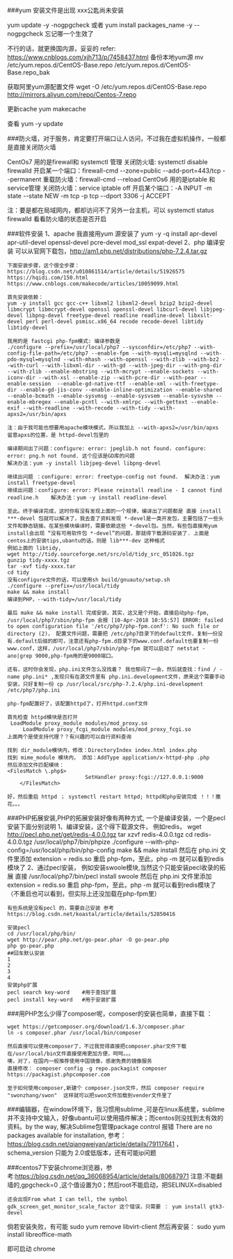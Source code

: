 
###yum 安装文件是出现 xxx公匙尚未安装

yum update -y -nogpgcheck  或者 yum install packages_name -y --nogpgcheck 忘记哪一个生效了

不行的话，就更换国内源，妥妥的 refer: https://www.cnblogs.com/xjh713/p/7458437.html
 备份本地yum源
 mv /etc/yum.repos.d/CentOS-Base.repo /etc/yum.repos.d/CentOS-Base.repo_bak 

 获取阿里yum源配置文件
 wget -O /etc/yum.repos.d/CentOS-Base.repo http://mirrors.aliyun.com/repo/Centos-7.repo 

 更新cache
 yum makecache 

 查看
 yum -y update 
 
###防火墙，对于服务，肯定要打开端口让人访问，不过我在虚拟机操作，一般都是直接关闭防火墙
   
  CentOs7 用的是firewall和 systemctl 管理
   关闭防火墙: systemctl disable firewalld
   开启某一个端口：firewall-cmd --zone=public --add-port=443/tcp --permanent
   重载防火墙：firewall-cmd --reload
  CentOs6 用的是iptable 和 service管理
   关闭防火墙：service iptable off
   开启某个端口：-A INPUT -m state --state NEW -m tcp -p tcp --dport 3306 -j ACCEPT

   注：要是都在局域网内，都却访问不了另外一台主机，可以 systemctl status firewalld 看看防火墙的状态是否开启

###软件安装
	1、apache 我直接用yum 源安装了 yum -y -q install apr-devel apr-util-devel openssl-devel pcre-devel mod_ssl expat-devel
	2、php  编译安装 可以从官网下载包，http://am1.php.net/distributions/php-7.2.4.tar.gz 

	下面安装步骤，这个很全步骤：
	https://blog.csdn.net/u010861514/article/details/51926575
	https://hqidi.com/150.html
	https://www.cnblogs.com/makecode/articles/10059099.html

	首先安装依赖：
	yum -y install gcc gcc-c++ libxml2 libxml2-devel bzip2 bzip2-devel libmcrypt libmcrypt-devel openssl openssl-devel libcurl-devel libjpeg-devel libpng-devel freetype-devel readline readline-devel libxslt-devel perl perl-devel psmisc.x86_64 recode recode-devel libtidy libtidy-devel

	我用的是 fastcgi php-fpm模式: 编译参数是 
	./configure --prefix=/usr/local/php7 --sysconfdir=/etc/php7 --with-config-file-path=/etc/php7 --enable-fpm --with-mysqli=mysqlnd --with-pdo-mysql=mysqlnd --with-mhash --with-openssl --with-zlib --with-bz2 --with-curl --with-libxml-dir --with-gd --with-jpeg-dir --with-png-dir --with-zlib --enable-mbstring --with-mcrypt --enable-sockets --with-iconv-dir --with-xsl --enable-zip --with-pcre-dir --with-pear --enable-session  --enable-gd-native-ttf --enable-xml --with-freetype-dir --enable-gd-jis-conv --enable-inline-optimization --enable-shared --enable-bcmath --enable-sysvmsg --enable-sysvsem --enable-sysvshm --enable-mbregex --enable-pcntl --with-xmlrpc --with-gettext --enable-exif --with-readline --with-recode --with-tidy --with-apxs2=/usr/bin/apxs
	
	注：由于我可能也想要用apache模块模式，所以我加上 --with-apxs2=/usr/bin/apxs    留意apxs的位置，是 httpd-devel包里的
	
	编译期间出了问题：configure: error: jpeglib.h not found. configure: error: png.h not found. 这个应该是GD库的问题
	解决办法：yum -y install libjpeg-devel libpng-devel
	
	继续出问题 ：configure: error: freetype-config not found.  解决办法：yum install freetype-devel
	继续出问题：configure: error: Please reinstall readline - I cannot find readline.h    解决办法：yum -y install readline-devel
	
	至此。终于编译完成，这时你有没有发现上面的一个规律，编译出了问题都是 直接 install ***-devel 包就可以解决了，我去查了资料发现 *-devel是一类开发包，主要包括了一些头文件和静态链接。在某些模块编译时，需要依赖这些 *-devel包。当然，有些包直接用yum install会出现 “没有可用软件包 *-devel”的问题，那就得下载源码安装了. 上面是centos上的安装tips,ubantu的话，则是 lib***-dev 这种格式
	例如上面的 libtidy, 
	wget http://tidy.sourceforge.net/src/old/tidy_src_051026.tgz
	gunzip tidy-xxxx.tgz
	tar -xvf tidy-xxxx.tar
	cd tidy
	没有configure文件的话，可以使用sh build/gnuauto/setup.sh
	./configure --prefix=/usr/local/tidy
	make && make install
	编译到PHP，--with-tidy=/usr/local/tidy
	
	最后 make && make install 完成安装，其实，这又是个开始，直接启动php-fpm, /usr/local/php7/sbin/php-fpm 会报 [10-Apr-2018 10:55:57] ERROR: failed to open configuration file '/etc/php7/php-fpm.conf': No such file or directory (2)， 配置文件问题，需要把 /etc/php7目录下的default文件，复制一份没有.default后缀的即可，注意还有php-fpm.d目录下的www.conf.default也要复制一份 www.conf，这样，/usr/local/php7/sbin/php-fpm 就可以启动了 netstat -ano|grep 9000,php-fpm用的是9000端口。
	
	还有，这时你会发现，php.ini文件怎么没找着？ 我也郁闷了一会，然后就查找：find / -name php.ini* ,发现只有在源文件里有 php.ini.development文件，原来这个需要手动安装，只好复制一份 cp /usr/local/src/php-7.2.4/php.ini-development /etc/php7/php.ini
	
	php-fpm配置好了，该配置httpd了，打开httpd.conf文件
	
	首先检查 httpd模块是否打开
	 LoadModule proxy_module modules/mod_proxy.so  
         LoadModule proxy_fcgi_module modules/mod_proxy_fcgi.so
	上面两个是使支持代理？？有兴趣的可以自行资料查询

	找到 dir_module模块内，修改：DirectoryIndex index.html index.php
	找到 mime_module 模块内， 添加：AddType application/x-httpd-php .php 
	然后添加文件匹配模块：
	<FilesMatch \.php$>  
                             SetHandler proxy:fcgi://127.0.0.1:9000  
        </FilesMatch>
 	
	好，然后重启 httpd ； systemctl restart httpd; httpd和php安装完成 ！！！撒花。。。

###PHP拓展安装,PHP的拓展安装好像有两种方式, 一个是编译安装，一个是pecl安装下面分别说明
	1、编译安装，这个得下载源文件， 例如redis， 
		wget http://pecl.php.net/get/redis-4.0.0.tgz
		tar xzvf redis-4.0.0.tgz
		cd 	redis-4.0.0.tgz	
		/usr/local/php7/bin/phpize
		./configure --with-php-config=/usr/local/php/bin/php-config
		make && make install
		然后在 php.ini 文件里添加 extension = redis.so  重启 php-fpm，至此，php -m 就可以看到redis模块了
	2、通过pecl安装， 例如安装swoole模块,当然这个只能安装pecl收录的拓展
		直接 /usr/local/php7/bin/pecl install swoole
		然后在 php.ini 文件里添加 extension = redis.so  重启 php-fpm，至此，php -m 就可以看到redis模块了（不重启也可以看到，但实际上还没加载在php-fpm里）

	
	有些系统是没有pecl 的，需要自己安装 参考 https://blog.csdn.net/koastal/article/details/52850416

	安装pecl
	cd /usr/local/php/bin/
	wget http://pear.php.net/go-pear.phar -O go-pear.php
	php go-pear.php
	##回车默认安装
	1
	2
	3
	4
	安装php扩展
	pecl search key-word    #用于查找扩展
	pecl install key-word   #用于安装扩展


###用PHP怎么少得了composer呢，composer的安装也简单，直接下载 ： 

	wget https://getcomposer.org/download/1.6.3/composer.phar
	ln -s composer.phar /usr/local/bin/composer

	然后直接可以使用composer了，不过我觉得直接把composer.phar文件下载在/usr/local/bin文件直接使用更加方便，呵呵。。。
	噢，对了，在国内一般推荐使用中国镜像，感谢免费的镜像服务
	直接修改： composer config -g repo.packagist composer https://packagist.phpcomposer.com   

	至于如何使用composer,新建个 composer.json文件，然后 composer require "swonzhang/swon"  这样就可以把swon文件加载到vender文件里了

###编辑器，在window环境下，我习惯用sublime ,可是在linux系统里，sublime并不支持中文输入，好像ubantu可以使用插件解决；而centos则没找到太有效的资料。by the way, 解决Sublime包管理package control 报错 There are no packages available for installation, 参考：https://blog.csdn.net/qiangweiyan/article/details/79117641 ， schema_version 只能为 2.0或低版本，还有可能ip问题



###centos7下安装chrome浏览器，参考:https://blog.csdn.net/qq_36068954/article/details/80687971
	注意:不能翻墙的,gpgcheck=0 ,这个值设置为0；然后root不能启动，把SELINUX=disabled

	还会出现From what I can tell, the symbol gdk_screen_get_monitor_scale_factor 这个错误，只需要 ： yum install gtk3-devel

倘若安装失败，有可能 sudo yum remove libvirt-client
然后再安装： sudo yum install libreoffice-math

即可启动 chrome